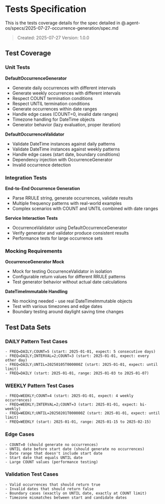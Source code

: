 # Tests Specification

This is the tests coverage details for the spec detailed in @.agent-os/specs/2025-07-27-occurrence-generation/spec.md

> Created: 2025-07-27
> Version: 1.0.0

## Test Coverage

### Unit Tests

**DefaultOccurrenceGenerator**
- Generate daily occurrences with different intervals
- Generate weekly occurrences with different intervals
- Respect COUNT termination conditions
- Respect UNTIL termination conditions
- Generate occurrences within date ranges
- Handle edge cases (COUNT=0, invalid date ranges)
- Timezone handling for DateTime objects
- Generator behavior (lazy evaluation, proper iteration)

**DefaultOccurrenceValidator**
- Validate DateTime instances against daily patterns
- Validate DateTime instances against weekly patterns
- Handle edge cases (start date, boundary conditions)
- Dependency injection with OccurrenceGenerator
- Invalid occurrence detection

### Integration Tests

**End-to-End Occurrence Generation**
- Parse RRULE string, generate occurrences, validate results
- Multiple frequency patterns with real-world examples
- Complex scenarios with COUNT and UNTIL combined with date ranges

**Service Interaction Tests**
- OccurrenceValidator using DefaultOccurrenceGenerator
- Verify generator and validator produce consistent results
- Performance tests for large occurrence sets

### Mocking Requirements

**OccurrenceGenerator Mock**
- Mock for testing OccurrenceValidator in isolation
- Configurable return values for different RRULE patterns
- Test generator behavior without actual date calculations

**DateTimeImmutable Handling**
- No mocking needed - use real DateTimeImmutable objects
- Test with various timezones and edge dates
- Boundary testing around daylight saving time changes

## Test Data Sets

### DAILY Pattern Test Cases
```
- FREQ=DAILY;COUNT=5 (start: 2025-01-01, expect: 5 consecutive days)
- FREQ=DAILY;INTERVAL=2;COUNT=3 (start: 2025-01-01, expect: every other day)
- FREQ=DAILY;UNTIL=20250105T000000Z (start: 2025-01-01, expect: until limit)
- FREQ=DAILY (start: 2025-01-01, range: 2025-01-03 to 2025-01-07)
```

### WEEKLY Pattern Test Cases
```
- FREQ=WEEKLY;COUNT=4 (start: 2025-01-01, expect: 4 weekly occurrences)
- FREQ=WEEKLY;INTERVAL=2;COUNT=3 (start: 2025-01-01, expect: bi-weekly)
- FREQ=WEEKLY;UNTIL=20250201T000000Z (start: 2025-01-01, expect: until limit)
- FREQ=WEEKLY (start: 2025-01-01, range: 2025-01-15 to 2025-02-15)
```

### Edge Cases
```
- COUNT=0 (should generate no occurrences)
- UNTIL date before start date (should generate no occurrences)
- Date range that doesn't include start date
- Start date that equals UNTIL date
- Large COUNT values (performance testing)
```

### Validation Test Cases
```
- Valid occurrences that should return true
- Invalid dates that should return false
- Boundary cases (exactly on UNTIL date, exactly at COUNT limit)
- Timezone mismatches between start and candidate dates
```